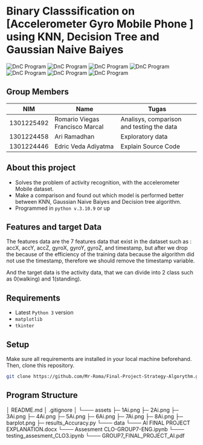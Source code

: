 # Binary Classsification on [Accelerometer Gyro Mobile Phone ] using KNN, Decision Tree and Gaussian Naive Baiyes

![DnC Program](./assets/4Ai.png "Data Tables")
![DnC Program](./assets/5Ai.png "DnC Program")
![DnC Program](./assets/6Ai.png "DnC Program")
![DnC Program](./assets/7Ai.png "DnC Program")
![DnC Program](./assets/8Ai.png "DnC Program")
![DnC Program](./assets/barplot.png "DnC Program")
![DnC Program](./assets/results_Accuracy.png "DnC Program")


## Group Members
| NIM        | Name                                | Tugas                                   |
| --------   | ---------------------------         |-----------------------------------------|
| 1301225492 | Romario Viegas Francisco Marcal     | Analisys, comparison and testing the data  |
| 1301224458 | Ari Ramadhan                        | Exploratory data |
| 1301224446 | Edric Veda Adiyatma                      | Explain Source Code                     |

## About this project
- Solves the problem of activity recognition, with the accelerometer Mobile dataset.
- Make a comparison and found out which model is performed better between KNN, Gaussian Naive Baiyes and Decision tree algorithm.
- Programmed in `python v.3.10.9` or up

## Features and target Data

The features data are the 7 features data that exist in the dataset such as : accX, accY, accZ, gyroX, gyroY, gyroZ, and timestamp, but after we drop the because of the efficiency of the training data because the algorithm did not use the timestamp, therefore we should remove the timestamp variable.
 
And the target data is the activity data, that we can divide into 2 class such as 0(walking) and 1(standing).

## Requirements 
- Latest `Python 3` version
- `matplotlib`
- `tkinter`

## Setup
Make sure all requirements are installed in your local machine beforehand. Then, clone this repository.
```bash
git clone https://github.com/Mr-Roma/Final-Project-Strategy-Algorythm.git
```

## Program Structure

│ README.md
│ .gitignore
│
└─── assets
      ├─ 1Ai.png
      ├─ 2Ai.png
      ├─ 3Ai.png
      ├─ 4Ai.png
      ├─ 5Ai.png
      ├─ 6Ai.png
      ├─ 7Ai.png
      ├─ 8Ai.png
      ├─ barplot.png
      ├─ results_Accuracy.py
└─── data
└─── AI FINAL PROJECT EXPLANATION.docx
└─── Assesment CLO-GROUP7-ENG.ipynb
└─── testing_assesment_CLO3.ipynb
└─── GROUP7_FINAL_PROJECT_AI.pdf
